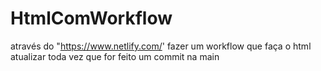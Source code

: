# HtmlComWorkflow
através do "https://www.netlify.com/' fazer um workflow que faça o html atualizar toda vez que for feito um commit na main
